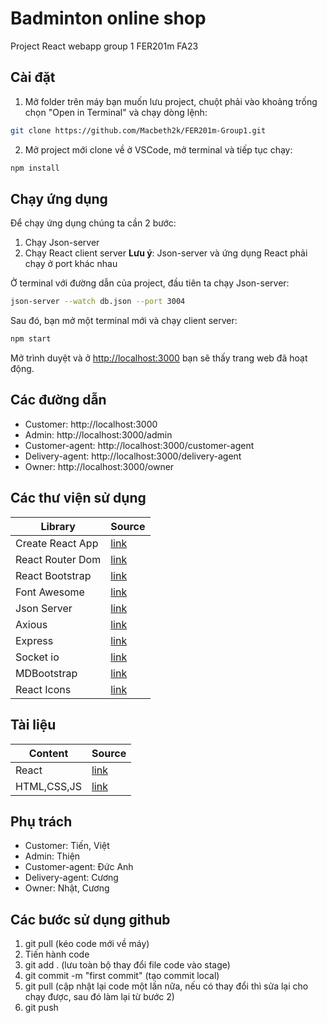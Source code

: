 # Badminton online shop
Project React webapp group 1 FER201m FA23

## Cài đặt 
1. Mở folder trên máy bạn muốn lưu project, chuột phải vào khoảng trống chọn "Open in Terminal" và chạy dòng lệnh:
```bash
git clone https://github.com/Macbeth2k/FER201m-Group1.git 
```  
2. Mở project mới clone về ở VSCode, mở terminal và tiếp tục chạy:
```bash
npm install 
```

## Chạy ứng dụng
Để chạy ứng dụng chúng ta cần 2 bước:
1. Chạy Json-server 
2. Chạy React client server
**Lưu ý**: Json-server và ứng dụng React phải chạy ở port khác nhau

Ở terminal với đường dẫn của project, đầu tiên ta chạy Json-server: 
```bash
json-server --watch db.json --port 3004
```
Sau đó, bạn mở một terminal mới và chạy client server:
```bash
npm start 
```
Mở trình duyệt và ở [http://localhost:3000](http://localhost:3000) bạn sẽ thấy trang web đã hoạt động.

## Các đường dẫn
- Customer: http://localhost:3000
- Admin: http://localhost:3000/admin
- Customer-agent: http://localhost:3000/customer-agent
- Delivery-agent: http://localhost:3000/delivery-agent
- Owner: http://localhost:3000/owner

## Các thư viện sử dụng
| Library | Source |
| ------ | ------ |
| Create React App | [link](https://github.com/facebook/create-react-app) |
| React Router Dom | [link](https://reactrouter.com/en/main) |
| React Bootstrap | [link](https://react-bootstrap.netlify.app/) |
| Font Awesome | [link](https://fontawesome.com/v5/docs/web/use-with/react) |
| Json Server | [link](https://github.com/typicode/json-server)|
| Axious | [link](https://github.com/axios/axios) |
| Express | [link](https://expressjs.com/) |
| Socket io | [link](https://socket.io/docs/v4/tutorial/introduction) |
| MDBootstrap | [link](https://mdbootstrap.com/docs/react/) |
| React Icons | [link](https://github.com/react-icons/react-icons#readme) |

## Tài liệu
| Content | Source |
| ------ | ------ |
| React | [link](https://react.dev/) |
| HTML,CSS,JS | [link](https://developer.mozilla.org/en-US/) |


## Phụ trách
- Customer: Tiến, Việt
- Admin: Thiện
- Customer-agent: Đức Anh
- Delivery-agent: Cương
- Owner: Nhật, Cương

## Các bước sử dụng github
1. git pull (kéo code mới về máy)
2. Tiến hành code
3. git add . (lưu toàn bộ thay đổi file code vào stage)
4. git commit -m "first commit" (tạo commit local)
5. git pull (cập nhật lại code một lần nữa, nếu có thay đổi thì sửa lại cho chạy được, sau đó làm lại từ bước 2)
6. git push 